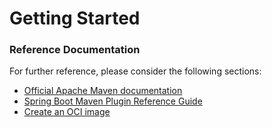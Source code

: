 # Getting Started

### Reference Documentation
For further reference, please consider the following sections:

* [Official Apache Maven documentation](https://maven.apache.org/guides/index.html)
* [Spring Boot Maven Plugin Reference Guide](https://docs.spring.io/spring-boot/docs/2.3.9.BUILD-SNAPSHOT/maven-plugin/reference/html/)
* [Create an OCI image](https://docs.spring.io/spring-boot/docs/2.3.9.BUILD-SNAPSHOT/maven-plugin/reference/html/#build-image)

